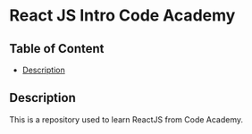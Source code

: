 # React JS Intro Code Academy

## Table of Content

- [Description](#description)

## Description

This is a repository used to learn ReactJS from Code Academy.
